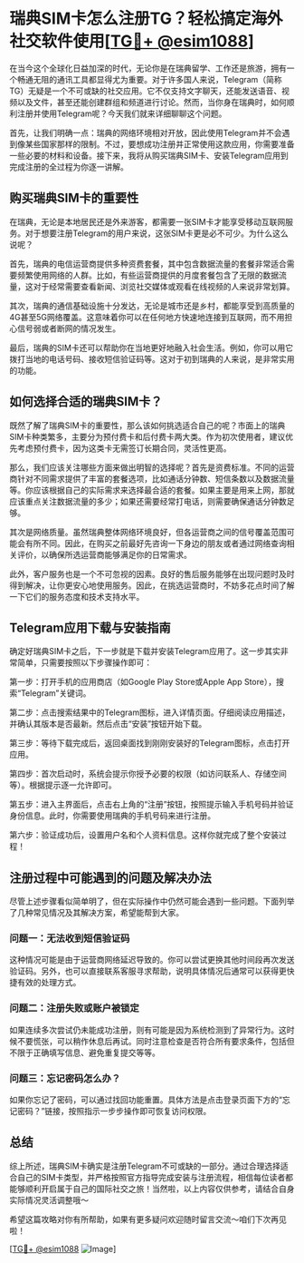 # 瑞典SIM卡怎么注册TG？轻松搞定海外社交软件使用[[TG💪+ @esim1088](https://t.me/s/esim1088)]

在当今这个全球化日益加深的时代，无论你是在瑞典留学、工作还是旅游，拥有一个畅通无阻的通讯工具都显得尤为重要。对于许多国人来说，Telegram（简称TG）无疑是一个不可或缺的社交应用。它不仅支持文字聊天，还能发送语音、视频以及文件，甚至还能创建群组和频道进行讨论。然而，当你身在瑞典时，如何顺利注册并使用Telegram呢？今天我们就来详细聊聊这个问题。

首先，让我们明确一点：瑞典的网络环境相对开放，因此使用Telegram并不会遇到像某些国家那样的限制。不过，要想成功注册并正常使用这款应用，你需要准备一些必要的材料和设备。接下来，我将从购买瑞典SIM卡、安装Telegram应用到完成注册的全过程为你逐一讲解。

## 购买瑞典SIM卡的重要性

在瑞典，无论是本地居民还是外来游客，都需要一张SIM卡才能享受移动互联网服务。对于想要注册Telegram的用户来说，这张SIM卡更是必不可少。为什么这么说呢？

首先，瑞典的电信运营商提供多种资费套餐，其中包含数据流量的套餐非常适合需要频繁使用网络的人群。比如，有些运营商提供的月度套餐包含了无限的数据流量，这对于经常需要查看新闻、浏览社交媒体或观看在线视频的人来说非常划算。

其次，瑞典的通信基础设施十分发达，无论是城市还是乡村，都能享受到高质量的4G甚至5G网络覆盖。这意味着你可以在任何地方快速地连接到互联网，而不用担心信号弱或者断网的情况发生。

最后，瑞典的SIM卡还可以帮助你在当地更好地融入社会生活。例如，你可以用它拨打当地的电话号码、接收短信验证码等。这对于初到瑞典的人来说，是非常实用的功能。

## 如何选择合适的瑞典SIM卡？

既然了解了瑞典SIM卡的重要性，那么该如何挑选适合自己的呢？市面上的瑞典SIM卡种类繁多，主要分为预付费卡和后付费卡两大类。作为初次使用者，建议优先考虑预付费卡，因为这类卡无需签订长期合同，灵活性更高。

那么，我们应该关注哪些方面来做出明智的选择呢？首先是资费标准。不同的运营商针对不同需求提供了丰富的套餐选项，比如通话分钟数、短信条数以及数据流量等。你应该根据自己的实际需求来选择最合适的套餐。如果主要是用来上网，那就应该重点关注数据流量的多少；如果还需要经常打电话，则需要确保通话分钟数足够。

其次是网络质量。虽然瑞典整体网络环境良好，但各运营商之间的信号覆盖范围可能会有所不同。因此，在购买之前最好先咨询一下身边的朋友或者通过网络查询相关评价，以确保所选运营商能够满足你的日常需求。

此外，客户服务也是一个不可忽视的因素。良好的售后服务能够在出现问题时及时得到解决，让你更安心地使用服务。因此，在挑选运营商时，不妨多花点时间了解一下它们的服务态度和技术支持水平。

## Telegram应用下载与安装指南

确定好瑞典SIM卡之后，下一步就是下载并安装Telegram应用了。这一步其实非常简单，只需要按照以下步骤操作即可：

第一步：打开手机的应用商店（如Google Play Store或Apple App Store），搜索“Telegram”关键词。

第二步：点击搜索结果中的Telegram图标，进入详情页面。仔细阅读应用描述，并确认其版本是否最新。然后点击“安装”按钮开始下载。

第三步：等待下载完成后，返回桌面找到刚刚安装好的Telegram图标，点击打开应用。

第四步：首次启动时，系统会提示你授予必要的权限（如访问联系人、存储空间等）。根据提示逐一允许即可。

第五步：进入主界面后，点击右上角的“注册”按钮，按照提示输入手机号码并验证身份信息。此时，你需要使用瑞典的手机号码来进行注册。

第六步：验证成功后，设置用户名和个人资料信息。这样你就完成了整个安装过程！

## 注册过程中可能遇到的问题及解决办法

尽管上述步骤看似简单明了，但在实际操作中仍然可能会遇到一些问题。下面列举了几种常见情况及其解决方案，希望能帮到大家。

### 问题一：无法收到短信验证码

这种情况可能是由于运营商网络延迟导致的。你可以尝试更换其他时间段再次发送验证码。另外，也可以直接联系客服寻求帮助，说明具体情况后通常可以获得更快捷有效的处理方式。

### 问题二：注册失败或账户被锁定

如果连续多次尝试仍未能成功注册，则有可能是因为系统检测到了异常行为。这时候不要慌张，可以稍作休息后再试。同时注意检查是否符合所有要求条件，包括但不限于正确填写信息、避免重复提交等等。

### 问题三：忘记密码怎么办？

如果你忘记了密码，可以通过找回功能重置。具体方法是点击登录页面下方的“忘记密码？”链接，按照指示一步步操作即可恢复访问权限。

## 总结

综上所述，瑞典SIM卡确实是注册Telegram不可或缺的一部分。通过合理选择适合自己的SIM卡类型，并严格按照官方指导完成安装与注册流程，相信每位读者都能够顺利开启属于自己的国际社交之旅！当然啦，以上内容仅供参考，请结合自身实际情况灵活调整哦～

希望这篇攻略对你有所帮助，如果有更多疑问欢迎随时留言交流～咱们下次再见啦！

[[TG💪+ @esim1088](https://t.me/s/esim1088) ![Image](https://i.postimg.cc/4NQfJmqS/Snipaste-2025-05-13-00-14-12.png)]